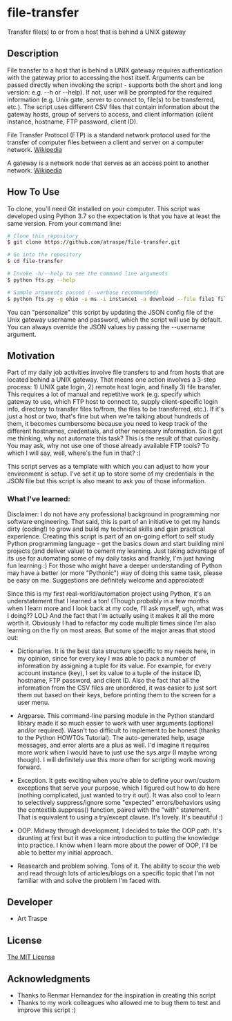 # file-transfer
Transfer file(s) to or from a host that is behind a UNIX gateway

## Description
File transfer to a host that is behind a UNIX gateway requires authentication with the gateway prior to accessing the host itself. Arguments can be passed directly when invoking the script - supports both the short and long version: e.g. --h or --help). If not, user will be prompted for the required information (e.g. Unix gate, server to connect to, file(s) to be transferred, etc.).
The script uses different CSV files that contain information about the gateway hosts, group of servers to access, and client information (client instance, hostname, FTP password, client ID).

File Transfer Protocol (FTP) is a standard network protocol used for the transfer of computer files between a client and server on a computer network. [Wikipedia](https://en.wikipedia.org/wiki/File_Transfer_Protocol)

A gateway is a network node that serves as an access point to another network. [Wikipedia](https://en.wikipedia.org/wiki/Default_gateway)

## How To Use
To clone, you'll need Git installed on your computer. This script was developed using Python 3.7 so the expectation is that you have at least the same version. From your command line:

```bash
# Clone this repository
$ git clone https://github.com/atraspe/file-transfer.git

# Go into the repository
$ cd file-transfer

# Invoke -h/--help to see the command line arguments
$ python fts.py --help

# Sample arguments passed (--verbose recommended)
$ python fts.py -g ohio -s ms -i instance1 -a download --file file1 file2 --verbose
```

You can "personalize" this script by updating the JSON config file of the Unix gateway username and password, which the script will use by default. You can always override the JSON values by passing the --username argument.

## Motivation
Part of my daily job activities involve file transfers to and from hosts that are located behind a UNIX gateway. That means one action involves a 3-step process: 1) UNIX gate login, 2) remote host login, and finally 3) file transfer. This requires a lot of manual and repetitive work (e.g. specify which gateway to use, which FTP host to connect to, supply client-specific login info, directory to transfer files to/from, the files to be transferred, etc.). If it's just a host or two, that's fine but when we're talking about hundreds of them, it becomes cumbersome because you need to keep track of the different hostnames, credentials, and other necessary information. So it got me thinking, why not automate this task? This is the result of that curiosity. You may ask, why not use one of those already available FTP tools? To which I will say, well, where's the fun in that? :)

This script serves as a template with which you can adjust to how your environment is setup. I've set it up to store some of my credentials in the JSON file but this script is also meant to ask you of those information.

### What I've learned:
Disclaimer: I do not have any professional background in programming nor software engineering. That said, this is part of an initiative to get my hands dirty (coding!) to grow and build my technical skills and gain practical experience. Creating this script is part of an on-going effort to self study Python programming language - get the basics down and start building mini projects (and deliver value) to cement my learning. Just taking advantage of its use for automating some of my daily tasks and frankly, I'm just having fun learning :)
For those who might have a deeper understanding of Python may have a better (or more "Pythonic") way of doing this same task, please be easy on me. Suggestions are definitely welcome and appreciated!

Since this is my first real-world/automation project using Python, it's an understatement that I learned a ton! (Though probably in a few months when I learn more and I look back at my code, I'll ask myself, ugh, what was I doing?? LOL) And the fact that I'm actually using it makes it all the more worth it. Obviously I had to refactor my code multiple times since I'm also learning on the fly on most areas. But some of the major areas that stood out:

- Dictionaries. It is the best data structure specific to my needs here, in my opinion, since for every key I was able to pack a number of information by assigning a tuple for its value. For example, for every account instance (key), I set its value to a tuple of the instace ID, hostname, FTP password, and client ID. Also the fact that all the information from the CSV files are unordered, it was easier to just sort them out based on their keys, before printing them to the screen for a user menu.

- Argparse. This command-line parsing module in the Python standard library made it so much easier to work with user arguments (optional and/or required). Wasn't too difficult to implement to be honest (thanks to the Python HOWTOs Tutorial). The auto-generated help, usage messages, and error alerts are a plus as well. I'd imagine it requires more work when I would have to just use the sys.argv (I maybe wrong though). I will definitely use this more often for scripting work moving forward.

- Exception. It gets exciting when you're able to define your own/custom exceptions that serve your purpose, which I figured out how to do here (nothing complicated, just wanted to try it out). It was also cool to learn to selectively suppress/ignore some "expected" errors/behaviors using the contextlib.suppress() function, paired with the "with" statement. That is equivalent to using a try/except clause. It's lovely. It's beautiful :)

- OOP. Midway through development, I decided to take the OOP path. It's daunting at first but it was a nice introduction to putting the knowledge into practice. I know when I learn more about the power of OOP, I'll be able to better my initial approach.

- Reasearch and problem solving. Tons of it. The ability to scour the web and read through lots of articles/blogs on a specific topic that I'm not familiar with and solve the problem I'm faced with.

## Developer
* Art Traspe

## License
[The MIT License](https://choosealicense.com/licenses/mit/)

## Acknowledgments
* Thanks to Renmar Hernandez for the inspiration in creating this script
* Thanks to my work colleagues who allowed me to bug them to test and improve this script :)